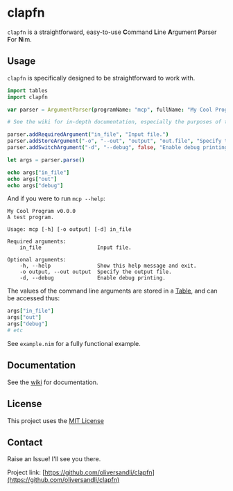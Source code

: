 # clapfn

`clapfn` is a straightforward, easy-to-use **C**ommand **L**ine **A**rgument **P**arser **F**or **N**im.

## Usage

`clapfn` is specifically designed to be straightforward to work with.
```nim
import tables
import clapfn

var parser = ArgumentParser(programName: "mcp", fullName: "My Cool Program", description: "A test program.", version: "0.0.0")

# See the wiki for in-depth documentation, especially the purposes of the various parameters.

parser.addRequiredArgument("in_file", "Input file.")
parser.addStoreArgument("-o", "--out", "output", "out.file", "Specify the output file.")
parser.addSwitchArgument("-d", "--debug", false, "Enable debug printing.")

let args = parser.parse()

echo args["in_file"]
echo args["out"]
echo args["debug"]
```

And if you were to run `mcp --help`:
```
My Cool Program v0.0.0
A test program.

Usage: mcp [-h] [-o output] [-d] in_file

Required arguments:
    in_file                  Input file.

Optional arguments:
    -h, --help               Show this help message and exit.
    -o output, --out output  Specify the output file.
    -d, --debug              Enable debug printing.
```

The values of the command line arguments are stored in a [Table](https://nim-lang.org/docs/tables.html), and can be accessed thus:
```nim
args["in_file"]
args["out"]
args["debug"]
# etc
```

See `example.nim` for a fully functional example.

## Documentation

See the [wiki](https://github.com/oliversandli/clapfn/wiki) for documentation.

## License

This project uses the [MIT License](https://github.com/oliversandli/clapfn/blob/master/LICENSE)

## Contact

Raise an Issue! I'll see you there.

Project link: [https://github.com/oliversandli/clapfn](https://github.com/oliversandli/clapfn)
